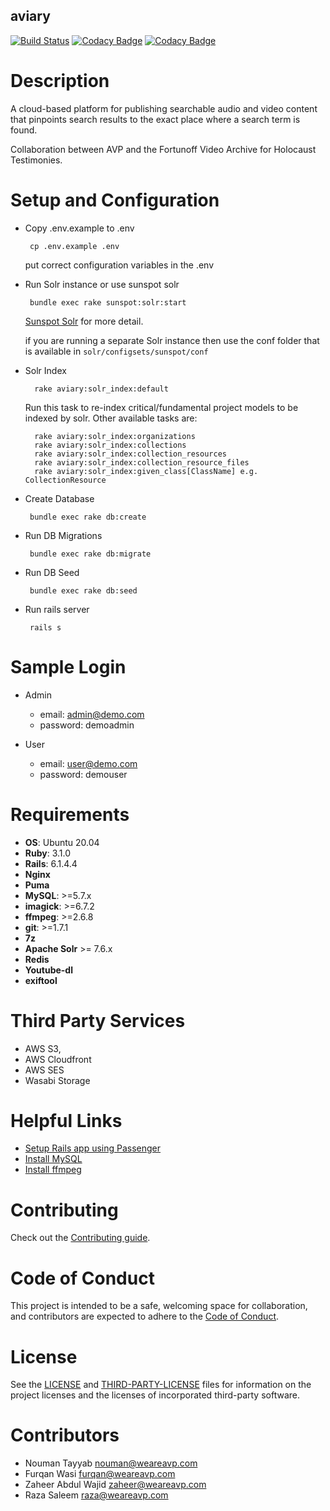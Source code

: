 aviary 
------------------------------------------------------------------------------
[![Build Status](https://travis-ci.com/WeAreAVP/aviary-public.svg?branch=master)](https://travis-ci.com/WeAreAVP/aviary-public)
[![Codacy Badge](https://app.codacy.com/project/badge/Grade/4c72e65fb35047cdae145e68f6290f45)](https://www.codacy.com/gh/WeAreAVP/aviary-public?utm_source=github.com&amp;utm_medium=referral&amp;utm_content=WeAreAVP/aviary-public&amp;utm_campaign=Badge_Grade)
[![Codacy Badge](https://api.codacy.com/project/badge/Coverage/04d2794961e745e595003ffe5aaa11f0)](https://www.codacy.com?utm_source=github.com&utm_medium=referral&utm_content=WeAreAVP/aviary&utm_campaign=Badge_Coverage)

Description
===
A cloud-based platform for publishing searchable audio and video content that pinpoints search results to the exact place where a search term is found.

Collaboration between AVP and the Fortunoff Video Archive for Holocaust Testimonies. 

Setup and Configuration
===
*  Copy .env.example to .env
    
        cp .env.example .env
    
    put correct configuration variables in the .env

*  Run Solr instance or use sunspot solr
   
        bundle exec rake sunspot:solr:start
    
    [Sunspot Solr](https://github.com/sunspot/sunspot) for more detail.
    
    if you are running a separate Solr instance then use the conf folder that is available in `solr/configsets/sunspot/conf`

* Solr Index

        rake aviary:solr_index:default
    Run this task to re-index critical/fundamental project models to be indexed by solr. Other available tasks are:

        rake aviary:solr_index:organizations
        rake aviary:solr_index:collections
        rake aviary:solr_index:collection_resources
        rake aviary:solr_index:collection_resource_files
        rake aviary:solr_index:given_class[ClassName] e.g. CollectionResource

*  Create Database
     
        bundle exec rake db:create 
    
*  Run DB Migrations
    
        bundle exec rake db:migrate
    
*  Run DB Seed
    
        bundle exec rake db:seed
        
*  Run rails server
    
        rails s

Sample Login
===

* Admin

    * email: admin@demo.com
    * password: demoadmin
    
* User     

    * email: user@demo.com
    * password: demouser   

Requirements
===

*  **OS**: Ubuntu 20.04
*  **Ruby**: 3.1.0
*  **Rails**: 6.1.4.4
*  **Nginx**
*  **Puma**
*  **MySQL**: >=5.7.x
*  **imagick**: >=6.7.2
*  **ffmpeg**: >=2.6.8
*  **git**: >=1.7.1
*  **7z**
*  **Apache Solr** >= 7.6.x
*  **Redis**
*  **Youtube-dl**
*  **exiftool**


Third Party Services
===
*  AWS S3,
*  AWS Cloudfront
*  AWS SES
*  Wasabi Storage

Helpful Links
===
* [Setup Rails app using Passenger](https://www.digitalocean.com/community/tutorials/how-to-deploy-rails-apps-using-passenger-with-nginx-on-centos-6-5)
* [Install MySQL](https://opensourcedbms.com/dbms/installing-mysql-5-7-on-centosredhatfedora/)
* [Install ffmpeg](https://www.vultr.com/docs/how-to-install-ffmpeg-on-centos)

Contributing
===
Check out the [Contributing guide](CONTRIBUTING.md).

Code of Conduct
===
This project is intended to be a safe, welcoming space for collaboration, and contributors are expected to adhere to the  [Code of Conduct](CODE-OF-CONDUCT.md).

License
===
See the [LICENSE](LICENSE.md) and [THIRD-PARTY-LICENSE](THIRD-PARTY-LICENSE.md) files for information on the project licenses and the licenses of incorporated third-party software.


Contributors
=== 

 *  Nouman Tayyab nouman@weareavp.com
 *  Furqan Wasi furqan@weareavp.com
 *  Zaheer Abdul Wajid zaheer@weareavp.com
 *  Raza Saleem raza@weareavp.com

  







